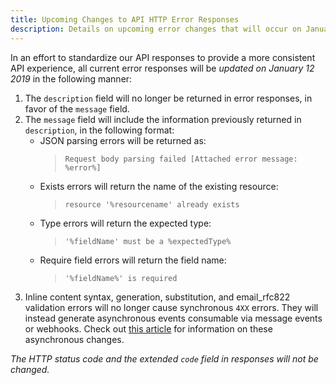 ```yaml
---
title: Upcoming Changes to API HTTP Error Responses
description: Details on upcoming error changes that will occur on January 12, 2019
---
```


In an effort to standardize our API responses to provide a more consistent API experience, all current error responses will be *updated on January 12 2019* in the following manner:
1. The `description` field will no longer be returned in error responses, in favor of the `message` field.
2. The `message` field will include the information previously returned in `description`, in the following format:
    * JSON parsing errors will be returned as:
        > `Request body parsing failed [Attached error message: %error%]`
    * Exists errors will return the name of the existing resource:
        > `resource '%resourcename' already exists`
    * Type errors will return the expected type:
        > `'%fieldName' must be a %expectedType%`
    * Require field errors will return the field name:
        > `'%fieldName%' is required`
3. Inline content syntax, generation, substitution, and email_rfc822 validation errors will no longer cause synchronous `4XX` errors. They will instead generate asynchronous events consumable via message events or webhooks. Check out [this article](link-to-article) for information on these asynchronous changes.

*The HTTP status code and the extended `code` field in responses will not be changed.*
